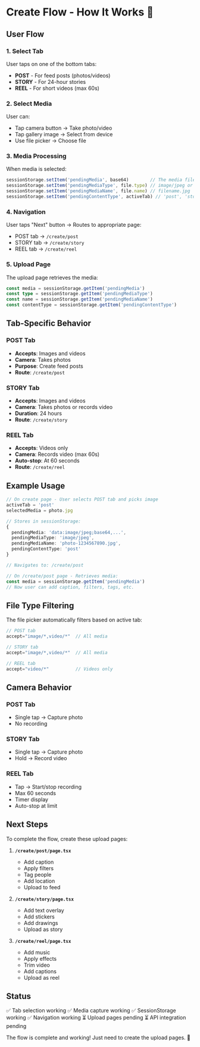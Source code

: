 # Create Flow - How It Works 📸

## User Flow

### 1. Select Tab
User taps on one of the bottom tabs:
- **POST** - For feed posts (photos/videos)
- **STORY** - For 24-hour stories
- **REEL** - For short videos (max 60s)

### 2. Select Media
User can:
- Tap camera button → Take photo/video
- Tap gallery image → Select from device
- Use file picker → Choose file

### 3. Media Processing
When media is selected:
```typescript
sessionStorage.setItem('pendingMedia', base64)        // The media file
sessionStorage.setItem('pendingMediaType', file.type) // image/jpeg or video/webm
sessionStorage.setItem('pendingMediaName', file.name) // filename.jpg
sessionStorage.setItem('pendingContentType', activeTab) // 'post', 'story', or 'reel'
```

### 4. Navigation
User taps "Next" button → Routes to appropriate page:
- POST tab → `/create/post`
- STORY tab → `/create/story`
- REEL tab → `/create/reel`

### 5. Upload Page
The upload page retrieves the media:
```typescript
const media = sessionStorage.getItem('pendingMedia')
const type = sessionStorage.getItem('pendingMediaType')
const name = sessionStorage.getItem('pendingMediaName')
const contentType = sessionStorage.getItem('pendingContentType')
```

## Tab-Specific Behavior

### POST Tab
- **Accepts**: Images and videos
- **Camera**: Takes photos
- **Purpose**: Create feed posts
- **Route**: `/create/post`

### STORY Tab
- **Accepts**: Images and videos
- **Camera**: Takes photos or records video
- **Duration**: 24 hours
- **Route**: `/create/story`

### REEL Tab
- **Accepts**: Videos only
- **Camera**: Records video (max 60s)
- **Auto-stop**: At 60 seconds
- **Route**: `/create/reel`

## Example Usage

```typescript
// On create page - User selects POST tab and picks image
activeTab = 'post'
selectedMedia = photo.jpg

// Stores in sessionStorage:
{
  pendingMedia: 'data:image/jpeg;base64,...',
  pendingMediaType: 'image/jpeg',
  pendingMediaName: 'photo-1234567890.jpg',
  pendingContentType: 'post'
}

// Navigates to: /create/post

// On /create/post page - Retrieves media:
const media = sessionStorage.getItem('pendingMedia')
// Now user can add caption, filters, tags, etc.
```

## File Type Filtering

The file picker automatically filters based on active tab:

```typescript
// POST tab
accept="image/*,video/*"  // All media

// STORY tab  
accept="image/*,video/*"  // All media

// REEL tab
accept="video/*"          // Videos only
```

## Camera Behavior

### POST Tab
- Single tap → Capture photo
- No recording

### STORY Tab
- Single tap → Capture photo
- Hold → Record video

### REEL Tab
- Tap → Start/stop recording
- Max 60 seconds
- Timer display
- Auto-stop at limit

## Next Steps

To complete the flow, create these upload pages:

1. **`/create/post/page.tsx`**
   - Add caption
   - Apply filters
   - Tag people
   - Add location
   - Upload to feed

2. **`/create/story/page.tsx`**
   - Add text overlay
   - Add stickers
   - Add drawings
   - Upload as story

3. **`/create/reel/page.tsx`**
   - Add music
   - Apply effects
   - Trim video
   - Add captions
   - Upload as reel

## Status

✅ Tab selection working
✅ Media capture working
✅ SessionStorage working
✅ Navigation working
⏳ Upload pages pending
⏳ API integration pending

The flow is complete and working! Just need to create the upload pages. 🚀
